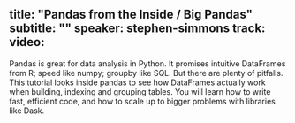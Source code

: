 title: "Pandas from the Inside / Big Pandas"
subtitle: ""
speaker: stephen-simmons
track: 
video:
---
Pandas is great for data analysis in Python. It promises intuitive DataFrames from R; speed like numpy; groupby like SQL. But there are plenty of pitfalls. This tutorial looks inside pandas to see how DataFrames actually work when building, indexing and grouping tables. You will learn how to write fast, efficient code, and how to scale up to bigger problems with libraries like Dask.